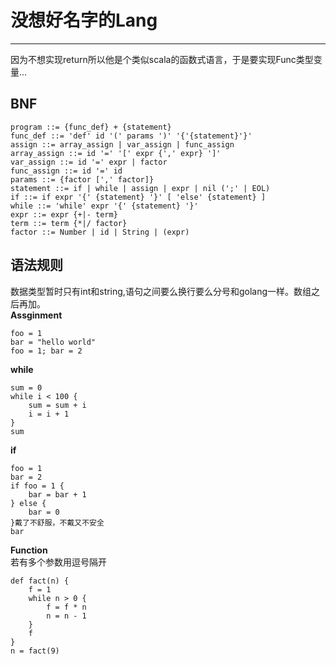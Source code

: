# 没想好名字的Lang
---

因为不想实现return所以他是个类似scala的函数式语言，于是要实现Func类型变量...

## BNF
```BNF
program ::= {func_def} + {statement}
func_def ::= 'def' id '(' params ')' '{'{statement}'}'
assign ::= array_assign | var_assign | func_assign
array_assign ::= id '=' '[' expr {',' expr} ']'
var_assign ::= id '=' expr | factor
func_assign ::= id '=' id
params ::= {factor [',' factor]}
statement ::= if | while | assign | expr | nil (';' | EOL)
if ::= if expr '{' {statement} '}' [ 'else' {statement} ]
while ::= 'while' expr '{' {statement} '}'
expr ::= expr {+|- term}
term ::= term {*|/ factor}
factor ::= Number | id | String | (expr)
```

## 语法规则
数据类型暂时只有int和string,语句之间要么换行要么分号和golang一样。数组之后再加。  
**Assginment**  
```
foo = 1
bar = "hello world"
foo = 1; bar = 2
```

**while**  
```
sum = 0
while i < 100 {
    sum = sum + i
    i = i + 1
}
sum
```

**if**  
```
foo = 1
bar = 2
if foo = 1 {
    bar = bar + 1
} else {
    bar = 0
}戴了不舒服，不戴又不安全
bar
```
**Function**  
若有多个参数用逗号隔开
```
def fact(n) {
    f = 1
    while n > 0 {
        f = f * n
        n = n - 1
    }
    f
}
n = fact(9)
```
